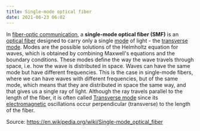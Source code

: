 ```yaml
---
title: Single-mode optical fiber
date: 2021-06-23 06:02
---
```


In [fiber-optic communication](20210622061352-fiber-optic-communications.md),
a **single-mode optical fiber (SMF)** is an [optical fiber](20210618074911-optical-fiber.md)
designed to carry only a single [mode](20210623060647-mode.md) of
light - the [transverse mode](20210623060737-transverse-mode.md). Modes
are the possible solutions of the Helmholtz equation for waves, which is
obtained by combining Maxwell's equations and the boundary conditions. These
modes define the way the wave travels through space, i.e. how the wave is
distributed in space. Waves can have the same mode but have different
frequencies. This is the case in single-mode fibers, where we can have waves
with different frequencies, but of the same mode, which means that they are
distributed in space the same way, and that gives us a single ray of light.
Although the ray travels parallel to the length of the fiber, it is often called 
[Transverse mode](20210623060737-transverse-mode.md) since its
[electromagnetic](20210623061429-electromagnetic.md) oscillations occur
perpendicular (transverse) to the length of the fiber.

Source: https://en.wikipedia.org/wiki/Single-mode_optical_fiber
